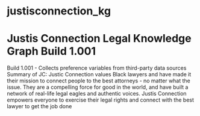 # justisconnection_kg
# Justis Connection Legal Knowledge Graph Build 1.001
Build 1.001 - Collects preference variables from third-party data sources
Summary of JC:
Justic Connection values Black lawyers and have made it their mission to connect people to the best attorneys - no matter what the issue.  They are a compelling force for good in the world, and have built a network of real-life legal eagles and authentic voices. Justis Connection empowers everyone to exercise their legal rights and connect with the best lawyer to get the job done
